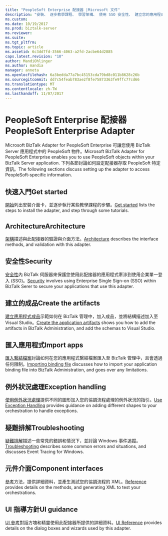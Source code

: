 ```yaml
---
title: "PeopleSoft Enterprise 配接器 |Microsoft 文件"
description: "安裝、 逐步教學課程、 學習架構、 使用 SSO 安全性、 建立您的應用程式、 匯入繫結檔案，以及使用 BizTalk Adapter for PeopleSoft Enterprise 中 BizTalk Server 時加入例外狀況處理"
ms.custom: 
ms.date: 10/19/2017
ms.prod: biztalk-server
ms.reviewer: 
ms.suite: 
ms.tgt_pltfrm: 
ms.topic: article
ms.assetid: 6c3dd7fd-3566-4063-a2fd-2acbe64d2885
caps.latest.revision: "10"
author: MandiOhlinger
ms.author: mandia
manager: anneta
ms.openlocfilehash: 6a3bedda77a7bc45153cda79bd8c011b8628c26b
ms.sourcegitcommit: dd7c54feab783ae2f8fe75873363fe9ffc77cd66
ms.translationtype: MT
ms.contentlocale: zh-TW
ms.lasthandoff: 11/07/2017
---
```

# <a name="peoplesoft-enterprise-adapter"></a><span data-ttu-id="804fb-103">PeopleSoft Enterprise 配接器</span><span class="sxs-lookup"><span data-stu-id="804fb-103">PeopleSoft Enterprise Adapter</span></span>
<span data-ttu-id="804fb-104">Microsoft BizTalk Adapter for PeopleSoft Enterprise 可讓您使用 BizTalk Server 應用程式中的 PeopleSoft 物件。</span><span class="sxs-lookup"><span data-stu-id="804fb-104">Microsoft BizTalk Adapter for PeopleSoft Enterprise enables you to use PeopleSoft objects within your BizTalk Server application.</span></span> <span data-ttu-id="804fb-105">下列各節討論如何設定配接器存取 PeopleSoft 特定資訊。</span><span class="sxs-lookup"><span data-stu-id="804fb-105">The following sections discuss setting up the adapter to access PeopleSoft-specific information.</span></span>  
  
## <a name="get-started"></a><span data-ttu-id="804fb-106">快速入門</span><span class="sxs-lookup"><span data-stu-id="804fb-106">Get started</span></span>
<span data-ttu-id="804fb-107">[開始](../core/getting-started-with-biztalk-adapter-for-peoplesoft-enterprise.md)列出安裝介面卡，並逐步執行某些教學課程的步驟。</span><span class="sxs-lookup"><span data-stu-id="804fb-107">[Get started](../core/getting-started-with-biztalk-adapter-for-peoplesoft-enterprise.md) lists the steps to install the adapter, and step through some tutorials.</span></span>

## <a name="architecture"></a><span data-ttu-id="804fb-108">Architecture</span><span class="sxs-lookup"><span data-stu-id="804fb-108">Architecture</span></span>
<span data-ttu-id="804fb-109">[架構](../core/architecture-of-biztalk-adapter-for-peoplesoft-enterprise.md)描述與此配接器的驗證與介面方法。</span><span class="sxs-lookup"><span data-stu-id="804fb-109">[Architecture](../core/architecture-of-biztalk-adapter-for-peoplesoft-enterprise.md) describes the interface methods, and validation with this adapter.</span></span>

## <a name="security"></a><span data-ttu-id="804fb-110">安全性</span><span class="sxs-lookup"><span data-stu-id="804fb-110">Security</span></span>
<span data-ttu-id="804fb-111">[安全性](../core/security-in-biztalk-adapter-for-peoplesoft-enterprise.md)內 BizTalk 伺服器來保護您使用此配接器的應用程式牽涉到使用企業單一登入 (SSO)。</span><span class="sxs-lookup"><span data-stu-id="804fb-111">[Security](../core/security-in-biztalk-adapter-for-peoplesoft-enterprise.md) involves using Enterprise Single Sign-on (SSO) within BizTalk Serer to secure your applications that use this adapter.</span></span>

## <a name="create-the-artifacts"></a><span data-ttu-id="804fb-112">建立的成品</span><span class="sxs-lookup"><span data-stu-id="804fb-112">Create the artifacts</span></span>
<span data-ttu-id="804fb-113">[建立應用程式成品](../core/developing-applications4.md)示範如何在 BizTalk 管理中，加入成品，並將結構描述加入至 Visual Studio。</span><span class="sxs-lookup"><span data-stu-id="804fb-113">[Create the application artifacts](../core/developing-applications4.md) shows you how to add the artifacts in BizTalk Administration, and add the schemas to Visual Studio.</span></span>

## <a name="import-apps"></a><span data-ttu-id="804fb-114">匯入應用程式</span><span class="sxs-lookup"><span data-stu-id="804fb-114">Import apps</span></span>
<span data-ttu-id="804fb-115">[匯入繫結檔案](../core/deploying-biztalk-adapter-for-peoplesoft-enterprise.md)討論如何在您的應用程式繫結檔案匯入至 BizTalk 管理中，且會透過任何限制。</span><span class="sxs-lookup"><span data-stu-id="804fb-115">[Importing binding file](../core/deploying-biztalk-adapter-for-peoplesoft-enterprise.md) discusses how to import your application binding file into BizTalk Administration, and goes over any limitations.</span></span> 

## <a name="exception-handling"></a><span data-ttu-id="804fb-116">例外狀況處理</span><span class="sxs-lookup"><span data-stu-id="804fb-116">Exception handling</span></span>
<span data-ttu-id="804fb-117">[使用例外狀況處理](../core/using-biztalk-server-exception-handling2.md)提供不同的圖形加入您的協調流程處理的例外狀況的指引。</span><span class="sxs-lookup"><span data-stu-id="804fb-117">[Use Exception Handling](../core/using-biztalk-server-exception-handling2.md) provides guidance on adding different shapes to your orchestration to handle exceptions.</span></span>

## <a name="troubleshooting"></a><span data-ttu-id="804fb-118">疑難排解</span><span class="sxs-lookup"><span data-stu-id="804fb-118">Troubleshooting</span></span>
<span data-ttu-id="804fb-119">[疑難排解](../core/troubleshooting-peoplesoft.md)描述一些常見的錯誤和情況下，並討論 Windows 事件追蹤。</span><span class="sxs-lookup"><span data-stu-id="804fb-119">[Troubleshooting](../core/troubleshooting-peoplesoft.md) describes some common errors and situations, and discusses Event Tracing for Windows.</span></span>

## <a name="component-interfaces"></a><span data-ttu-id="804fb-120">元件介面</span><span class="sxs-lookup"><span data-stu-id="804fb-120">Component interfaces</span></span>
<span data-ttu-id="804fb-121">[參考](../core/technical-reference-for-peoplesoft-enterprise.md)方法，提供詳細資料，並產生測試您的協調流程的 XML。</span><span class="sxs-lookup"><span data-stu-id="804fb-121">[Reference](../core/technical-reference-for-peoplesoft-enterprise.md) provides details on the methods, and generating XML to test your orchestrations.</span></span>

## <a name="ui-guidance"></a><span data-ttu-id="804fb-122">UI 指導方針</span><span class="sxs-lookup"><span data-stu-id="804fb-122">UI guidance</span></span>
<span data-ttu-id="804fb-123">[UI 參考](../core/ui-reference-for-biztalk-adapter-for-peoplesoft-enterprise.md)對話方塊和精靈使用此配接器所提供的詳細資料。</span><span class="sxs-lookup"><span data-stu-id="804fb-123">[UI Reference](../core/ui-reference-for-biztalk-adapter-for-peoplesoft-enterprise.md) provides details on the dialog boxes and wizards used by this adapter.</span></span> 